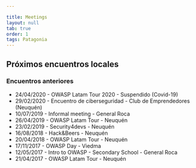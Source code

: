 ```yaml
---

title: Meetings
layout: null
tab: true
order: 1
tags: Patagonia
---
```


## Próximos encuentros locales


### Encuentros anteriores
  - 24/04/2020 - OWASP Latam Tour 2020 - Suspendido (Covid-19)
  - 29/02/2020 - Encuentro de ciberseguridad - Club de Emprendedores (Neuquén)
  - 10/07/2019 - Informal meeting - General Roca
  - 26/04/2019 - OWASP Latam Tour - Neuquén
  - 23/02/2019 - Security4devs - Neuquén
  - 16/08/2018 - Hack&Beers - Neuquén
  - 20/04/2018 - OWASP Latam Tour - Neuquén
  - 17/11/2017 - OWASP Day - Viedma
  - 12/05/2017 - Intro to OWASP - Secondary School - General Roca
  - 21/04/2017 - OWASP Latam Tour - Neuquén
